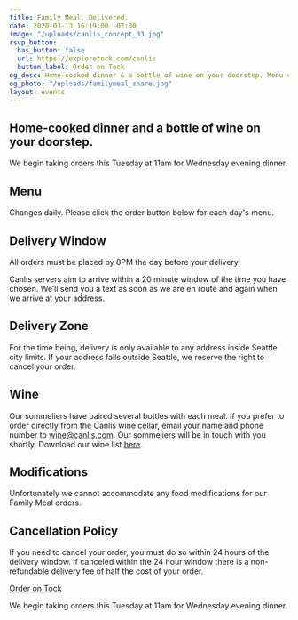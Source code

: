 ```yaml
---
title: Family Meal, Delivered.
date: 2020-03-13 16:19:00 -07:00
image: "/uploads/canlis_concept_03.jpg"
rsvp_button:
  has_button: false
  url: https://exploretock.com/canlis
  button_label: Order on Tock
og_desc: Home-cooked dinner & a bottle of wine on your doorstep. Menu changes daily.
og_photo: "/uploads/familymeal_share.jpg"
layout: events
---
```


<h2 class="Display2 mb4">Home-cooked dinner and a bottle of wine on your doorstep.</h2>

We begin taking orders this Tuesday at 11am for Wednesday evening dinner.

<div class="Divider mb4 op30"></div>

<h2 class="Caption mb4">Menu</h2>

Changes daily. Please click the order button below for each day's menu.

<h2 class="Caption mb4">Delivery Window</h2>

All orders must be placed by 8PM the day before your delivery.

Canlis servers aim to arrive within a 20 minute window of the time you have chosen. We’ll send you a text as soon as we are en route and again when we arrive at your address.

<h2 class="Caption mb4">Delivery Zone</h2>

For the time being, delivery is only available to any address inside Seattle city limits. If your address falls outside Seattle, we reserve the right to cancel your order.

<h2 class="Caption mb4">Wine</h2>

Our sommeliers have paired several bottles with each meal. If you prefer to order directly from the Canlis wine cellar, email your name and phone number to <a href="mailto:wine@canlis.com?subject=Wine%20Delivery&body=Name:%20%3A%0D%0APhone Number:%20%3A">
wine@canlis.com</a>. Our sommeliers will be in touch with you shortly. Download our wine list <a target="_blank" href="/uploads/winelist.pdf">here</a>.

<h2 class="Caption mb4">Modifications</h2>

Unfortunately we cannot accommodate any food modifications for our Family Meal orders.

<h2 class="Caption mb4">Cancellation Policy</h2>

If you need to cancel your order, you must do so within 24 hours of the delivery window. If canceled within the 24 hour window there is a non-refundable delivery fee of half the cost of your order.

<div class="Divider mb8 op30"></div>

<div class="EventsButton mb8 mt4">
  <a class="Caption" href="https://exploretock.com/canlis">
    Order on Tock
  </a>
</div>

We begin taking orders this Tuesday at 11am for Wednesday evening dinner.






